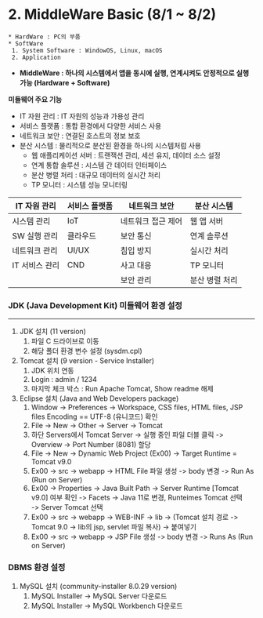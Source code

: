 # 2. MiddleWare Basic (8/1 ~ 8/2)
```
* HardWare : PC의 부품                                  
* SoftWare
 1. System Software : WindowOS, Linux, macOS
 2. Application
```
* **MiddleWare : 하나의 시스템에서 앱을 동시에 실행, 연계시켜도 안정적으로 실행 가능 (Hardware + Software)**

**미들웨어 주요 기능**
* IT 자원 관리 : IT 자원의 성능과 가용성 관리
* 서비스 플랫폼 : 통합 환경에서 다양한 서비스 사용
* 네트워크 보안 : 연결된 호스트의 정보 보호
* 분산 시스템 : 물리적으로 분산된 환경을 하나의 시스템처럼 사용
  - 웹 애플리케이션 서버 : 트랜잭션 관리, 세션 유지, 데이터 소스 설정
  - 연계 통합 솔루션 : 시스템 간 데이터 인터페이스
  - 분산 병렬 처리 : 대규모 데이터의 실시간 처리
  - TP 모니터 : 시스템 성능 모니터링
  
|IT 자원 관리|서비스 플랫폼|네트워크 보안|분산 시스템|
|-|-|-|-|
|시스템 관리|IoT|네트워크 접근 제어|웹 앱 서버|
|SW 실행 관리|클라우드|보안 통신|연계 솔루션|
|네트워크 관리|UI/UX|침입 방지|실시간 처리|
|IT 서비스 관리|CND|사고 대응|TP 모니터|
|||보안 관리|분산 병렬 처리|


   
### JDK (Java Development Kit) 미들웨어 환경 설정
---------------------------------------------

1. JDK 설치 (11 version)
   1. 파일 C 드라이브로 이동
   2. 해당 폴더 환경 변수 설정 (sysdm.cpl)
3. Tomcat 설치 (9 version - Service Installer)
   1. JDK 위치 연동
   2. Login : admin / 1234
   3. 마지막 체크 박스 : Run Apache Tomcat, Show readme 해제
5. Eclipse 설치 (Java and Web Developers package)
   1. Window -> Preferences -> Workspace, CSS files, HTML files, JSP files Encoding == UTF-8 (유니코드) 확인
   2. File -> New -> Other -> Server -> Tomcat
   3. 하단 Servers에서 Tomcat Server -> 실행 중인 파일 더블 클릭 -> Overview -> Port Number (8081) 할당
   4. File -> New -> Dynamic Web Project (Ex00) -> Target Runtime = Tomcat v9.0
   5. Ex00 -> src -> webapp -> HTML File 파일 생성 -> body 변경 -> Run As (Run on Server)
   6. Ex00 -> Properties -> Java Built Path -> Server Runtime [Tomcat v9.0] 여부 확인
                         -> Facets -> Java 11로 변경, Runteimes Tomcat 선택      
                         -> Server Tomcat 선택               
   7. Ex00 -> src -> webapp -> WEB-INF -> lib -> (Tomcat 설치 경로 -> Tomcat 9.0 -> lib의 jsp, servlet 파일 복사) -> 붙여넣기
   8. Ex00 -> src -> webapp -> JSP File 생성 -> body 변경 -> Runs As (Run on Server)


### DBMS 환경 설정

1. MySQL 설치 (community-installer 8.0.29 version)
   1. MySQL Installer -> MySQL Server 다운로드
   2. MySQL Installer -> MySQL Workbench 다운로드
